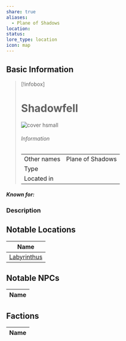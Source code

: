 ```yaml
---
share: true
aliases:
  - Plane of Shadows
location: 
status: 
lore_type: location
icon: map
---
```

## Basic Information
> [!infobox]
> # Shadowfell
> ![cover hsmall](insertimage.png)
> ###### Information
> |   |  |
> | ---- | ---- |
> | Other names | Plane of Shadows|
> | Type | 
> | Located in | |
##### Known for:
### Description
## Notable Locations
| Name                                            |
| ----------------------------------------------- |
| [Labyrinthus](../Areas/Labyrinthus.md) |

## Notable NPCs
| Name |
| ---- |

## Factions
| Name |
| ---- |
